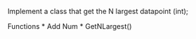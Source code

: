 Implement a class that get the N largest datapoint (int); 

Functions 
    * Add Num
    * GetNLargest()
